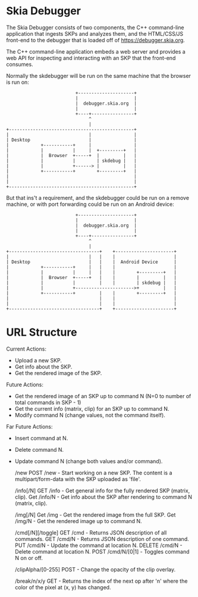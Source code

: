 Skia Debugger
=============

The Skia Debugger consists of two components, the C++ command-line application
that ingests SKPs and analyzes them, and the HTML/CSS/JS front-end to the
debugger that is loaded off of https://debugger.skia.org.

The C++ command-line application embeds a web server and provides a web API
for inspecting and interacting with an SKP that the front-end consumes.

Normally the skdebugger will be run on the same machine that the browser is
run on:

~~~~
                          +---------------------+
                          |                     |
                          |  debugger.skia.org  |
                          |                     |
                          +----+----------------+
                               ^
                               |
+-----------------------------------------------+
|                              |                |
| Desktop                      |                |
|            +-----------+     |                |
|            |           |     |  +---------+   |
|            |  Browser  +-----+  |         |   |
|            |           |        | skdebug |   |
|            |           +------> |         |   |
|            +-----------+        +---------+   |
|                                               |
|                                               |
+-----------------------------------------------+
~~~~

But that ins't a requirement, and the skdebugger could be run on a remove
machine, or with port forwarding could be run on an Android device:

~~~~
                          +---------------------+
                          |                     |
                          |  debugger.skia.org  |
                          |                     |
                          +----+----------------+
                               ^
                               |
+----------------------------------+    +----------------------+
|                              |   |    |                      |
| Desktop                      |   |    |  Android Device      |
|            +-----------+     |   |    |                      |
|            |           |     |   |    |        +---------+   |
|            |  Browser  +-----+   |    |        |         |   |
|            |           |         |    |        | skdebug |   |
|            |           +---------------------->+         |   |
|            +-----------+         |    |        +---------+   |
|                                  |    |                      |
|                                  |    |                      |
+----------------------------------+    +----------------------+
~~~~

URL Structure
=============

Current Actions:
  * Upload a new SKP.
  * Get info about the SKP.
  * Get the rendered image of the SKP.

Future Actions:
  * Get the rendered image of an SKP up to command N (N=0 to number of total commands in SKP - 1)
  * Get the current info (matrix, clip) for an SKP up to command N.
  * Modify command N (change values, not the command itself).

Far Future Actions:
  * Insert command at N.
  * Delete command N.
  * Update command N (change both values and/or command).


    /new
      POST /new - Start working on a new SKP. The content is a
          multipart/form-data with the SKP uploaded as 'file'.

    /info[/N]
      GET /info - Get general info for the fully rendered SKP (matrix, clip).
      Get /info/N - Get info about the SKP after rendering to command N (matrix, clip).

    /img[/N]
      Get /img - Get the rendered image from the full SKP.
      Get /img/N - Get the rendered image up to command N.

    /cmd[/N][/toggle]
      GET /cmd - Returns JSON description of all commands.
      GET /cmd/N - Returns JSON description of one command.
      PUT /cmd/N - Update the command at location N.
      DELETE /cmd/N - Delete command at location N.
      POST /cmd/N/[0|1] - Toggles command N on or off.

    /clipAlpha/[0-255]
      POST - Change the opacity of the clip overlay.

    /break/n/x/y
      GET - Returns the index of the next op after 'n'
        where the color of the pixel at (x, y) has changed.

